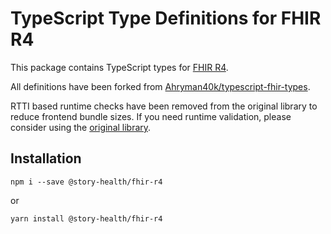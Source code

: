 # TypeScript Type Definitions for FHIR R4

This package contains TypeScript types for [FHIR R4](http://hl7.org/fhir/index.html).

All definitions have been forked from [Ahryman40k/typescript-fhir-types](https://github.com/Ahryman40k/typescript-fhir-types).

RTTI based runtime checks have been removed from the original library to reduce frontend bundle sizes. If you need runtime validation, please consider using the [original library](https://github.com/Ahryman40k/typescript-fhir-types).

## Installation

```
npm i --save @story-health/fhir-r4
```

or

```
yarn install @story-health/fhir-r4
```
